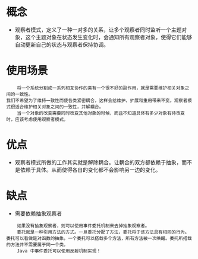 # 概念
- 观察者模式，定义了一种一对多的关系，让多个观察者同时监听一个主题对象，这个主题对象在状态发生变化时，会通知所有观察者对象，使得它们能够自动更新自己的状态与观察者保持协调。

# 使用场景
```
    将一个系统分割成一系列相互协作的类有一个很不好的副作用，就是需要维护相关对象之间的一致性。
我们不希望为了维持一致性而使各类紧密耦合，这样会给维护、扩展和重用带来不变。观察者模式很适合维护相关对象之间的一致性，并解耦合。
    当一个对象的改变需要同时改变其他对象的时候，而且不知道具体有多少对象有待改变时，应该考虑使用观察者模式。
```
# 优点
- 观察者模式所做的工作其实就是解除耦合。让耦合的双方都依赖于抽象，而不是依赖于具体。从而使得各自的变化都不会影响另一边的变化。

# 缺点
- 需要依赖抽象观察者
```
    如果没有抽象观察者，则可以使用事件委托机制来去掉抽象观察者。
    委托就是一种引用方法的方式。一旦委托分配了方法，委托将于该方法具有相同的行为。
委托可以看做是对函数的抽象。一个委托可以搭载多个方法，所有方法被一次唤醒。委托所搭载的方法并不需要属于同一个类。
    Java 中事件委托可以使用反射机制实现！
```